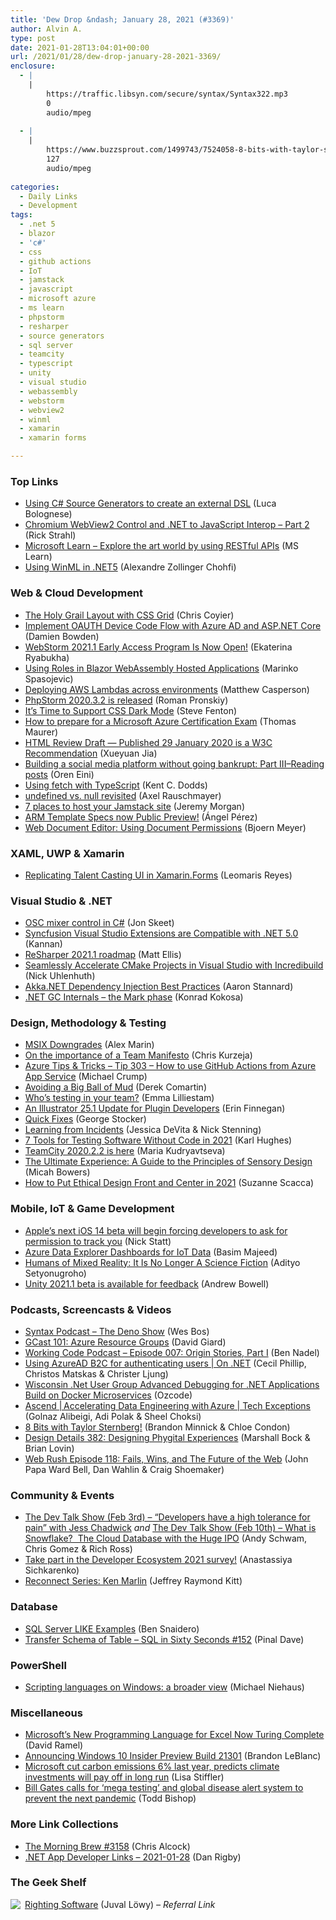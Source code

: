 ```yaml
---
title: 'Dew Drop &ndash; January 28, 2021 (#3369)'
author: Alvin A.
type: post
date: 2021-01-28T13:04:01+00:00
url: /2021/01/28/dew-drop-january-28-2021-3369/
enclosure:
  - |
    |
        https://traffic.libsyn.com/secure/syntax/Syntax322.mp3
        0
        audio/mpeg
        
  - |
    |
        https://www.buzzsprout.com/1499743/7524058-8-bits-with-taylor-sternberg.mp3?blob_id=33072592
        127
        audio/mpeg
        
categories:
  - Daily Links
  - Development
tags:
  - .net 5
  - blazor
  - 'c#'
  - css
  - github actions
  - IoT
  - jamstack
  - javascript
  - microsoft azure
  - ms learn
  - phpstorm
  - resharper
  - source generators
  - sql server
  - teamcity
  - typescript
  - unity
  - visual studio
  - webassembly
  - webstorm
  - webview2
  - winml
  - xamarin
  - xamarin forms

---
```

### <a name="top"></a>Top Links

  * <a href="https://devblogs.microsoft.com/dotnet/using-c-source-generators-to-create-an-external-dsl/?WT.mc_id=DOP-MVP-4025064" target="_blank" rel="noopener">Using C# Source Generators to create an external DSL</a> (Luca Bolognese)
  * <a href="http://feedproxy.google.com/~r/RickStrahl/~3/w3hBIMoBbvg/Chromium-WebView2-Control-and-NET-to-JavaScript-Interop-Part-2" target="_blank" rel="noopener">Chromium WebView2 Control and .NET to JavaScript Interop &#8211; Part 2</a> (Rick Strahl)
  * <a href="https://docs.microsoft.com/en-us/learn/modules/use-apis-discover-museum-art/?WT.mc_id=DOP-MVP-4025064" target="_blank" rel="noopener">Microsoft Learn &#8211; Explore the art world by using RESTful APIs</a> (MS Learn)
  * <a href="https://devblogs.microsoft.com/pax-windows/using-winml-in-net5/?WT.mc_id=DOP-MVP-4025064" target="_blank" rel="noopener">Using WinML in .NET5</a> (Alexandre Zollinger Chohfi)



### <a name="web"></a>Web & Cloud Development

  * <a href="https://css-tricks.com/the-holy-grail-layout-with-css-grid/" target="_blank" rel="noopener">The Holy Grail Layout with CSS Grid</a> (Chris Coyier)
  * <a href="https://damienbod.com/2021/01/28/implement-oauth-device-code-flow-with-azure-ad-and-asp-net-core/" target="_blank" rel="noopener">Implement OAUTH Device Code Flow with Azure AD and ASP.NET Core</a> (Damien Bowden)
  * <a href="https://blog.jetbrains.com/webstorm/2021/01/webstorm-2021-1-eap-1/" target="_blank" rel="noopener">WebStorm 2021.1 Early Access Program Is Now Open!</a> (Ekaterina Ryabukha)
  * <a href="https://code-maze.com/using-roles-in-blazor-webassembly-hosted-applications/" target="_blank" rel="noopener">Using Roles in Blazor WebAssembly Hosted Applications</a> (Marinko Spasojevic)
  * <a href="http://feedproxy.google.com/~r/OctopusDeploy/~3/bJaqIuDJxwI/deploying-lambdas" target="_blank" rel="noopener">Deploying AWS Lambdas across environments</a> (Matthew Casperson)
  * <a href="https://blog.jetbrains.com/phpstorm/2021/01/phpstorm-2020-3-2-is-released/" target="_blank" rel="noopener">PhpStorm 2020.3.2 is released</a> (Roman Pronskiy)
  * <a href="https://www.stevefenton.co.uk/2021/01/its-time-to-support-css-dark-mode/" target="_blank" rel="noopener">It’s Time to Support CSS Dark Mode</a> (Steve Fenton)
  * <a href="https://techcommunity.microsoft.com/t5/itops-talk-blog/how-to-prepare-for-a-microsoft-azure-certification-exam/ba-p/2103417?WT.mc_id=DOP-MVP-4025064" target="_blank" rel="noopener">How to prepare for a Microsoft Azure Certification Exam</a> (Thomas Maurer)
  * <a href="https://www.w3.org/blog/news/archives/8909" target="_blank" rel="noopener">HTML Review Draft — Published 29 January 2020 is a W3C Recommendation</a> (Xueyuan Jia)
  * <a href="http://feedproxy.google.com/~r/AyendeRahien/~3/LbANZz5nfjw/building-a-social-media-platform-without-going-bankrupt-part-iii-reading-posts" target="_blank" rel="noopener">Building a social media platform without going bankrupt: Part III–Reading posts</a> (Oren Eini)
  * <a href="https://kentcdodds.com/blog/using-fetch-with-type-script" target="_blank" rel="noopener">Using fetch with TypeScript</a> (Kent C. Dodds)
  * <a href="http://feedproxy.google.com/~r/2ality/~3/sqe065-CgD0/undefined-null-revisited.html" target="_blank" rel="noopener">undefined vs. null revisited</a> (Axel Rauschmayer)
  * <a href="https://www.pluralsight.com/blog/software-development/where-to-host-your-jamstack-site" target="_blank" rel="noopener">7 places to host your Jamstack site</a> (Jeremy Morgan)
  * <a href="https://dev.to/azure/arm-template-specs-now-public-preview-5ap5" target="_blank" rel="noopener">ARM Template Specs now Public Preview!</a> (Ángel Pérez)
  * <a href="https://www.textcontrol.com/blog/2021/01/27/using-document-permissions-using-the-web-document-editor/" target="_blank" rel="noopener">Web Document Editor: Using Document Permissions</a> (Bjoern Meyer)



### <a name="silverlight"></a>XAML, UWP & Xamarin

  * <a href="https://www.syncfusion.com/blogs/post/replicating-talent-casting-ui-in-xamarin-forms.aspx" target="_blank" rel="noopener">Replicating Talent Casting UI in Xamarin.Forms</a> (Leomaris Reyes)



### <a name="dotnet"></a>Visual Studio & .NET

  * <a href="http://feedproxy.google.com/~r/JonSkeetCodingBlog/~3/FHPg7iV9Tfw/" target="_blank" rel="noopener">OSC mixer control in C#</a> (Jon Skeet)
  * <a href="https://www.syncfusion.com/blogs/post/syncfusion-visual-studio-extensions-are-compatible-with-net-5-0.aspx" target="_blank" rel="noopener">Syncfusion Visual Studio Extensions are Compatible with .NET 5.0</a> (Kannan)
  * <a href="https://blog.jetbrains.com/dotnet/2021/01/27/resharper-2021-1-roadmap/" target="_blank" rel="noopener">ReSharper 2021.1 roadmap</a> (Matt Ellis)
  * <a href="https://devblogs.microsoft.com/cppblog/seamlessly-accelerate-cmake-projects-in-visual-studio-with-incredibuild/?WT.mc_id=DOP-MVP-4025064" target="_blank" rel="noopener">Seamlessly Accelerate CMake Projects in Visual Studio with Incredibuild</a> (Nick Uhlenhuth)
  * <a href="https://petabridge.com/blog/akkadotnet-dependencyinjection/" target="_blank" rel="noopener">Akka.NET Dependency Injection Best Practices</a> (Aaron Stannard)
  * <a href="https://tooslowexception.com/net-gc-internals-the-mark-phase/" target="_blank" rel="noopener">.NET GC Internals – the Mark phase</a> (Konrad Kokosa)



### <a name="design"></a>Design, Methodology & Testing

  * <a href="https://www.advancedinstaller.com/msix-downgrades.html" target="_blank" rel="noopener">MSIX Downgrades</a> (Alex Marin)
  * <a href="https://blog.scottlogic.com/2021/01/26/on-the-importance-of-a-team-manifesto.html" target="_blank" rel="noopener">On the importance of a Team Manifesto</a> (Chris Kurzeja)
  * <a href="https://microsoft.github.io/AzureTipsAndTricks/blog/tip303.html" target="_blank" rel="noopener">Azure Tips & Tricks &#8211; Tip 303 &#8211; How to use GitHub Actions from Azure App Service</a> (Michael Crump)
  * <a href="https://codeopinion.com/avoiding-a-big-ball-of-mud/?utm_source=rss&utm_medium=rss&utm_campaign=avoiding-a-big-ball-of-mud" target="_blank" rel="noopener">Avoiding a Big Ball of Mud</a> (Derek Comartin)
  * <a href="http://feedproxy.google.com/~r/jayway/posts/~3/WBpZO6h4w5Y/" target="_blank" rel="noopener">Who’s testing in your team?</a> (Emma Lilliestam)
  * <a href="https://medium.com/adobetech/an-illustrator-25-1-update-for-plugin-developers-31aa4baaeecc?source=rss----9342990108af---4" target="_blank" rel="noopener">An Illustrator 25.1 Update for Plugin Developers</a> (Erin Finnegan)
  * <a href="https://georgestocker.com/2021/01/27/quick-fixes/" target="_blank" rel="noopener">Quick Fixes</a> (George Stocker)
  * <a href="https://www.infoq.com/articles/learning-incidents/?utm_campaign=infoq_content&utm_source=infoq&utm_medium=feed&utm_term=global" target="_blank" rel="noopener">Learning from Incidents</a> (Jessica DeVita & Nick Stenning)
  * <a href="https://feeds.telerik.com/link/10828/14246501/7-tools-testing-software-without-code" target="_blank" rel="noopener">7 Tools for Testing Software Without Code in 2021</a> (Karl Hughes)
  * <a href="https://blog.jetbrains.com/teamcity/2021/01/teamcity-2020-2-2-is-here/" target="_blank" rel="noopener">TeamCity 2020.2.2 is here</a> (Maria Kudryavtseva)
  * <a href="https://www.toptal.com/designers/ux/sensory-design" target="_blank" rel="noopener">The Ultimate Experience: A Guide to the Principles of Sensory Design</a> (Micah Bowers)
  * <a href="https://www.telerik.com/blogs/how-to-put-ethical-design-front-center-2021" target="_blank" rel="noopener">How to Put Ethical Design Front and Center in 2021</a> (Suzanne Scacca)



### <a name="mobile"></a>Mobile, IoT & Game Development

  * <a href="https://www.theverge.com/2021/1/28/22253366/apple-app-tracking-transparency-opt-in-requirement-beta-launch" target="_blank" rel="noopener">Apple’s next iOS 14 beta will begin forcing developers to ask for permission to track you</a> (Nick Statt)
  * <a href="https://techcommunity.microsoft.com/t5/internet-of-things/azure-data-explorer-dashboards-for-iot-data/ba-p/2095138?WT.mc_id=DOP-MVP-4025064" target="_blank" rel="noopener">Azure Data Explorer Dashboards for IoT Data</a> (Basim Majeed)
  * <a href="https://techcommunity.microsoft.com/t5/mixed-reality-blog/guest-blog-humans-of-mixed-reality-it-is-no-longer-a-science/ba-p/2079937?WT.mc_id=DOP-MVP-4025064" target="_blank" rel="noopener">Humans of Mixed Reality: It Is No Longer A Science Fiction</a> (Adityo Setyonugroho)
  * <a href="https://blogs.unity3d.com/2021/01/27/unity-2021-1-beta-is-available-for-feedback/" target="_blank" rel="noopener">Unity 2021.1 beta is available for feedback</a> (Andrew Bowell)



### <a name="podcasts"></a>Podcasts, Screencasts & Videos

  * <a href="https://traffic.libsyn.com/secure/syntax/Syntax322.mp3" target="_blank" rel="noopener">Syntax Podcast &#8211; The Deno Show</a> (Wes Bos)
  * <a href="http://DavidGiard.com/2021/01/28/GCast101AzureResourceGroups.aspx" target="_blank" rel="noopener">GCast 101: Azure Resource Groups</a> (David Giard)
  * <a href="https://www.bennadel.com/blog/3974-working-code-podcast-episode-007-origin-stories-part-i.htm" target="_blank" rel="noopener">Working Code Podcast &#8211; Episode 007: Origin Stories, Part I</a> (Ben Nadel)
  * <a href="https://channel9.msdn.com/Shows/On-NET/Using-AzureAD-B2C-for-authenticating-users?WT.mc_id=DOP-MVP-4025064" target="_blank" rel="noopener">Using AzureAD B2C for authenticating users | On .NET</a> (Cecil Phillip, Christos Matskas & Christer Ljung)
  * <a href="http://www.youtube.com/watch?v=xX6vPp-19cI" target="_blank" rel="noopener">Wisconsin .Net User Group Advanced Debugging for .NET Applications Build on Docker Microservices</a> (Ozcode)
  * <a href="https://channel9.msdn.com/Series/Tech-Exceptions/Ascend-Accelerating-Data-Engineering-withAzure?WT.mc_id=DOP-MVP-4025064" target="_blank" rel="noopener">Ascend | Accelerating Data Engineering with Azure | Tech Exceptions</a> (Golnaz Alibeigi, Adi Polak & Sheel Choksi)
  * <a href="https://www.buzzsprout.com/1499743/7524058-8-bits-with-taylor-sternberg.mp3?blob_id=33072592" target="_blank" rel="noopener">8 Bits with Taylor Sternberg!</a> (Brandon Minnick & Chloe Condon)
  * <a href="https://designdetails.simplecast.com/episodes/382-designing-phygital-experiences-sWUOkJPS" target="_blank" rel="noopener">Design Details 382: Designing Phygital Experiences</a> (Marshall Bock & Brian Lovin)
  * <a href="https://webrush.io/episodes/episode-118-fails-wins-and-the-future-of-the-web-FA_CvZ2p" target="_blank" rel="noopener">Web Rush Episode 118: Fails, Wins, and The Future of the Web</a> (John Papa Ward Bell, Dan Wahlin & Craig Shoemaker)



### <a name="events"></a>Community & Events

  * <a href="https://www.meetup.com/The-Dev-Talk-Show/events/276016808/" target="_blank" rel="noopener">The Dev Talk Show (Feb 3rd) &#8211; &#8220;Developers have a high tolerance for pain&#8221; with Jess Chadwick</a> _and_ <a href="https://www.meetup.com/The-Dev-Talk-Show/events/276018241/" target="_blank" rel="noopener">The Dev Talk Show (Feb 10th) &#8211; What is Snowflake?&nbsp; The Cloud Database with the Huge IPO</a> (Andy Schwam, Chris Gomez & Rich Ross)
  * <a href="https://blog.jetbrains.com/blog/2021/01/27/take-part-in-the-developer-ecosystem-2021-survey/" target="_blank" rel="noopener">Take part in the Developer Ecosystem 2021 survey!</a> (Anastassiya Sichkarenko)
  * <a href="https://techcommunity.microsoft.com/t5/microsoft-mvp-award-program-blog/reconnect-series-ken-marlin/ba-p/2098048?WT.mc_id=DOP-MVP-4025064" target="_blank" rel="noopener">Reconnect Series: Ken Marlin</a> (Jeffrey Raymond Kitt)



### <a name="sql"></a>Database

  * <a href="http://feedproxy.google.com/~r/MSSQLTips-LatestSqlServerTips/~3/vPPvTpUjVxQ/" target="_blank" rel="noopener">SQL Server LIKE Examples</a> (Ben Snaidero)
  * <a href="https://blog.sqlauthority.com/2021/01/28/transfer-schema-of-table-sql-in-sixty-seconds-152/?utm_source=rss&utm_medium=rss&utm_campaign=transfer-schema-of-table-sql-in-sixty-seconds-152" target="_blank" rel="noopener">Transfer Schema of Table – SQL in Sixty Seconds #152</a> (Pinal Dave)



### <a name="ps"></a>PowerShell

  * <a href="https://oofhours.com/2021/01/27/scripting-languages-on-windows-a-broader-view/" target="_blank" rel="noopener">Scripting languages on Windows: a broader view</a> (Michael Niehaus)



### <a name="misc"></a>Miscellaneous

  * <a href="https://visualstudiomagazine.com/articles/2021/01/27/excel-lambda.aspx" target="_blank" rel="noopener">Microsoft&#8217;s New Programming Language for Excel Now Turing Complete</a> (David Ramel)
  * <a href="https://blogs.windows.com/windows-insider/2021/01/27/announcing-windows-10-insider-preview-build-21301/?WT.mc_id=WD-MVP-4025064" target="_blank" rel="noopener">Announcing Windows 10 Insider Preview Build 21301</a> (Brandon LeBlanc)
  * <a href="https://www.geekwire.com/2021/microsoft-cut-carbon-emissions-6-last-year-predicts-climate-investments-will-pay-off-long-run/" target="_blank" rel="noopener">Microsoft cut carbon emissions 6% last year, predicts climate investments will pay off in long run</a> (Lisa Stiffler)
  * <a href="https://www.geekwire.com/2021/bill-gates-calls-mega-testing-global-disease-alert-system-prevent-next-pandemic/" target="_blank" rel="noopener">Bill Gates calls for ‘mega testing’ and global disease alert system to prevent the next pandemic</a> (Todd Bishop)



### <a name="links"></a>More Link Collections

  * <a href="http://feedproxy.google.com/~r/ReflectivePerspective/~3/UFRQHfoko5M/" target="_blank" rel="noopener">The Morning Brew #3158</a> (Chris Alcock)
  * <a href="https://links.danrigby.com/2021/01/app-developer-links-2021-01-28/" target="_blank" rel="noopener">.NET App Developer Links &#8211; 2021-01-28</a> (Dan Rigby)



### <a name="shelf"></a>The Geek Shelf

<a href="https://www.amazon.com/dp/0136524036/?tag=amavin-20" target="_blank" rel="noopener"><img decoding="async" align="left" style="border: 0px currentcolor; border-image: none; float: left; display: inline; background-image: none;" src="https://m.media-amazon.com/images/I/41bByZ8IbBL._SS135_.jpg" border="0" /></a>&nbsp;<a href="https://www.amazon.com/dp/0136524036/?tag=amavin-20" target="_blank" rel="noopener">Righting Software</a> (Juval Löwy) _&#8211; Referral Link_